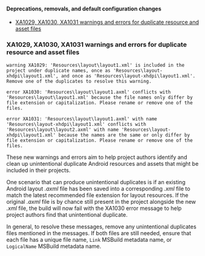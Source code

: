 #### Deprecations, removals, and default configuration changes

- [XA1029, XA1030, XA1031 warnings and errors for duplicate resource and asset files](#xa1029xa1030xa1031-warnings-and-errors-for-duplicate-resource-and-asset-files)

### XA1029, XA1030, XA1031 warnings and errors for duplicate resource and asset files

```
warning XA1029: 'Resources\layout\layout1.xml' is included in the project under duplicate names, once as 'Resources\layout-xhdpi\layout1.xml', and once as 'Resources\layout-xhdpi\layout1.xml'. Remove one of the duplicates to resolve this warning.
```

```
error XA1030: 'Resources\layout\layout1.axml' conflicts with 'Resources\layout\layout1.xml' because the file names only differ by file extension or capitalization. Please rename or remove one of the files.
```

```
error XA1031: 'Resources\layout\layout1.axml' with name 'Resources\layout-xhdpi\layout1.xml' conflicts with 'Resources\layout\layout2.axml' with name 'Resources\layout-xhdpi\layout1.xml' because the names are the same or only differ by file extension or capitalization. Please rename or remove one of the files.
```

These new warnings and errors aim to help project authors identify and clean up
unintentional duplicate Android resources and assets that might be included in
their projects.

One scenario that can produce unintentional duplicates is if an existing Android
layout _.axml_ file has been saved into a corresponding _.xml_ file to match the
latest recommended file extension for layout resources.  If the original _.axml_
file is by chance still present in the project alongside the new _.xml_ file,
the build will now fail with the XA1030 error message to help project authors
find that unintentional duplicate.

In general, to resolve these messages, remove any unintentional duplicates files
mentioned in the messages.  If both files are still needed, ensure that each
file has a unique file name, `Link` MSBuild metadata name, or `LogicalName`
MSBuild metadata name.
